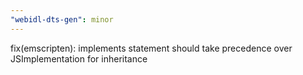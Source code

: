 ```yaml
---
"webidl-dts-gen": minor
---
```


fix(emscripten): implements statement should take precedence over JSImplementation for inheritance
